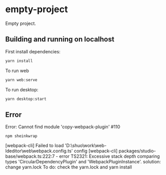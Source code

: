 # empty-project

Empty project.

## Building and running on localhost

First install dependencies:

```sh
yarn install
```

To run web

```sh
yarn web:serve
```

To run desktop:

```sh
yarn desktop:start
```

## Error
Error: Cannot find module 'copy-webpack-plugin' #110
```
npm sheinkwrap
```

[webpack-cli] Failed to load 'D:\shuo\work\web-ldeditor\web\webpack.config.ts' config
[webpack-cli] packages/studio-base/webpack.ts:222:7 - error TS2321: Excessive stack depth comparing types 'CircularDependencyPlugin' and 'WebpackPluginInstance'.
solution: change yarn.lock
To do: check the yarn.lock and yarn install
